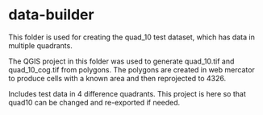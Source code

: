 # data-builder

This folder is used for creating the quad_10 test dataset, which has data in multiple quadrants.

The QGIS project in this folder was used to generate quad_10.tif and quad_10_cog.tif from polygons.  The polygons are created in web mercator to produce cells with a known area and then reprojected to 4326.

Includes test data in 4 difference quadrants.  This project is here so that quad10 can be changed and re-exported if needed.
